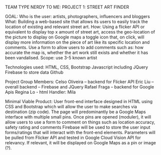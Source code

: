 TEAM TYPE NERDY TO ME: PROJECT 1: STREET ART FINDER
 
GOAL:
Who is the user: artists, photographers, influencers and bloggers
What: Building a web-based site that allows its users to easily track the location of existing and relevant street art.
How: Using a flicker API or equivalent to display top x amount of street art, access the geo-location of the picture to display on Google maps a toggle icon that, on click, will display more information on the piece of art like its specific location and comments.
Use a form to allow users to add comments such as: how accurate the map is, whether the art work still exists and whether it has been vandalised.
Scope: use 3-5 known artist
 
Technologies used:
HTML, CSS, Bootstrap
Javascript including JQuery
Firebase to store data
Github
 
Project Group Members:
Celso Oliveira – backend for Flicker API
Eric Liu – overall backend – Firebase and JQuery
Rafael Fraga – backend for Google Apis
Regina Lo - html
Handler:
Mila
 
Minimal Viable Product:
User front-end interface designed in HTML using CSS and Bootstrap which will allow the user to make searches via destination (zip code). The page will predominantly be a Google Maps interface with multiple small pins. Once pins are opened (moduler), it will allow users to use a form to comment on things such as location accuracy, safety rating and comments
Firebase will be used to store the user input forms/ratings that will interact with the front-end elements.
Parameters will be pulled from Flicker API and tested in Google Cloud Vision API for relevancy. If relevant, it will be displayed on Google Maps as a pin or image (?).
 

